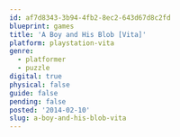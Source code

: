 ```yaml
---
id: af7d8343-3b94-4fb2-8ec2-643d67d8c2fd
blueprint: games
title: 'A Boy and His Blob [Vita]'
platform: playstation-vita
genre:
  - platformer
  - puzzle
digital: true
physical: false
guide: false
pending: false
posted: '2014-02-10'
slug: a-boy-and-his-blob-vita
---
```

